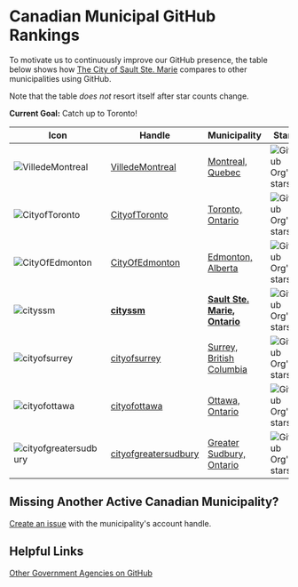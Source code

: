 # Canadian Municipal GitHub Rankings

To motivate us to continuously improve our GitHub presence,
the table below shows how [The City of Sault Ste. Marie](https://saultstemarie.ca)
compares to other municipalities using GitHub.

Note that the table _does not_ resort itself after star counts change.

**Current Goal:**
Catch up to Toronto!

| Icon                                                                         | Handle                                                          | Municipality                                              | Stars                                                                                               |
| ---------------------------------------------------------------------------- | --------------------------------------------------------------- | --------------------------------------------------------- | --------------------------------------------------------------------------------------------------- |
| ![VilledeMontreal](https://github.com/VilledeMontreal.png?size=40)           | [VilledeMontreal](https://github.com/VilledeMontreal)           | [Montreal, Quebec](https://montreal.ca/)                  | ![GitHub Org's stars](https://img.shields.io/github/stars/VilledeMontreal?style=for-the-badge)      |
| ![CityofToronto](https://github.com/CityofToronto.png?size=40)               | [CityofToronto](https://github.com/CityofToronto)               | [Toronto, Ontario](https://www.toronto.ca/)               | ![GitHub Org's stars](https://img.shields.io/github/stars/CityofToronto?style=for-the-badge)        |
| ![CityOfEdmonton](https://github.com/CityOfEdmonton.png?size=40)             | [CityOfEdmonton](https://github.com/CityOfEdmonton)             | [Edmonton, Alberta](https://edmonton.ca/)                 | ![GitHub Org's stars](https://img.shields.io/github/stars/CityOfEdmonton?style=for-the-badge)       |
| ![cityssm](https://github.com/cityssm.png?size=40)                           | **[cityssm](https://github.com/cityssm)**                       | **[Sault Ste. Marie, Ontario](https://saultstemarie.ca)** | ![GitHub Org's stars](https://img.shields.io/github/stars/cityssm?style=for-the-badge)              |
| ![cityofsurrey](https://github.com/cityofsurrey.png?size=40)                 | [cityofsurrey](https://github.com/cityofsurrey)                 | [Surrey, British Columbia](https://surrey.ca/)            | ![GitHub Org's stars](https://img.shields.io/github/stars/cityofsurrey?style=for-the-badge)         |
| ![cityofottawa](https://github.com/cityofottawa.png?size=40)                 | [cityofottawa](https://github.com/cityofottawa)                 | [Ottawa, Ontario](https://ottawa.ca/)                     | ![GitHub Org's stars](https://img.shields.io/github/stars/cityofottawa?style=for-the-badge)         |
| ![cityofgreatersudbury](https://github.com/cityofgreatersudbury.png?size=40) | [cityofgreatersudbury](https://github.com/cityofgreatersudbury) | [Greater Sudbury, Ontario](https://greatersudbury.ca/)    | ![GitHub Org's stars](https://img.shields.io/github/stars/cityofgreatersudbury?style=for-the-badge) |

## Missing Another Active Canadian Municipality?

[Create an issue](https://github.com/cityssm/municipal-github-rakings/issues/new)
with the municipality's account handle.

## Helpful Links

[Other Government Agencies on GitHub](https://government.github.com/community/)
